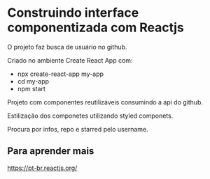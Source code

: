 # Construindo interface componentizada com Reactjs

O projeto faz busca de usuário no github.

Criado no ambiente Create React App com:

 - npx create-react-app my-app
 - cd my-app
 - npm start

Projeto com componentes reutilizáveis consumindo a api do github.

Estilização dos componetes utilizando styled componets.

Procura por infos, repo e starred pelo username.

## Para aprender mais

https://pt-br.reactjs.org/





